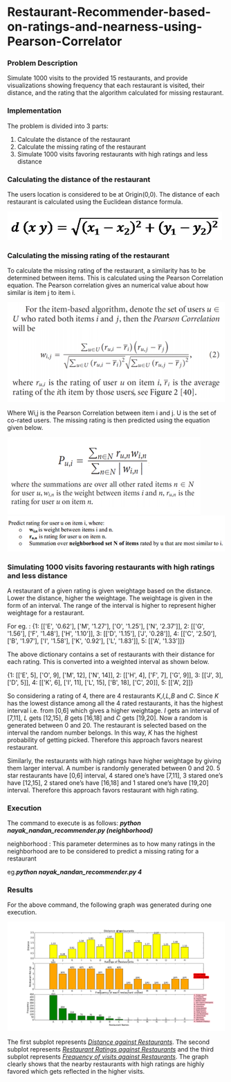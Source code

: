 # Restaurant-Recommender-based-on-ratings-and-nearness-using-Pearson-Correlator
<h3>Problem Description</h3>
<p>Simulate 1000 visits to the provided 15 restaurants, and provide visualizations showing frequency that each restaurant is visited, their distance, and the rating that the algorithm calculated for missing restaurant.</p>

<h3>Implementation</h3>

The problem is divided into 3 parts:
<ol>
<li>Calculate the distance of the restaurant</li>
<li>Calculate the missing rating of the restaurant</li>
<li>Simulate 1000 visits favoring restaurants with high ratings and less distance</li>
</ol>

<h3>Calculating the distance of the restaurant</h3>

The users location is considered to be at Origin(0,0). The distance of each restaurant is calculated using the Euclidean distance formula.

<img src="https://github.com/NandanNayak/Restaurant-Recommender-based-on-ratings-and-nearness-using-Pearson-Correlator/blob/master/euclidean_distance_algoritm.png" />

<h3>Calculating the missing rating of the restaurant</h3>
<p>To calculate the missing rating of the restaurant, a similarity has to be determined between items. This is calculated using the Pearson Correlation equation. The Pearson correlation gives an numerical value about how similar is item j to item i.</p>
<img src="https://github.com/NandanNayak/Recommender-System-using-Item-Based-Collaborative-Filtering/blob/master/Pic1.png" />

<p>Where Wi,j is the Pearson Correlation between item i and j. U is the set of co-rated users.
The missing rating is then predicted using the equation given below.</p>
<img src="https://github.com/NandanNayak/Recommender-System-using-Item-Based-Collaborative-Filtering/blob/master/Pic3.png" />
<img src="https://github.com/NandanNayak/Recommender-System-using-Item-Based-Collaborative-Filtering/blob/master/Pic2.png" />

<h3>Simulating 1000 visits favoring restaurants with high ratings and less distance</h3>
<p>A restaurant of a given rating is given weightage based on the distance. Lower the distance, higher the weightage. The weightage is given in the form of an interval. The range of the interval is higher to represent higher weightage for a restaurant.</p>

<p>For eg. :
{1: [['E', '0.62'], ['M', '1.27'], ['O', '1.25'], ['N', '2.37']], 
2: [['G', '1.56'], ['F', '1.48'], ['H', '1.10']], 
3: [['D', '1.15'], ['J', '0.28']], 
4: [['C', '2.50'], ['B', '1.97'], ['I', '1.58'], ['K', '0.92'], ['L', '1.83']],
5: [['A', '1.33']]}</p>

<p>The above dictionary contains a set of restaurants with their distance for each rating.
This is converted into a weighted interval as shown below.</p>

<p>{1: [['E', 5], ['O', 9], ['M', 12], ['N', 14]], 
2: [['H', 4], ['F', 7], ['G', 9]], 
3: [['J', 3], ['D', 5]], 
4: [['K', 6], ['I', 11], ['L', 15], ['B', 18], ['C', 20]], 
5: [['A', 2]]}</p>

<p>So considering a rating of 4, there are 4 restaurants <em>K,I,L,B</em> and <em>C</em>. Since <em>K</em> has the lowest distance among all the 4 rated restaurants, it has the highest interval i.e. from [0,6] which gives a higher weightage. <em>I</em> gets an interval of [7,11], <em>L</em> gets [12,15], <em>B</em> gets [16,18] and <em>C</em> gets [19,20]. Now a random is generated between 0 and 20. The restaurant is selected based on the interval the random number belongs. In this way, <em>K</em> has the highest probability of getting picked. Therefore this approach favors nearest restaurant.</p>

<p>Similarly, the restaurants with high ratings have higher weightage by giving them larger interval. A number is randomly generated between 0 and 20. 5 star restaurants have [0,6] interval, 4 stared one’s have [7,11], 3 stared one’s have [12,15], 2 stared one’s have [16,18] and 1 stared one’s have [19,20] interval. Therefore this approach favors restaurant with high rating.</p>

<h3>Execution</h3>

The command to execute is as follows:
<strong><em>python nayak_nandan_recommender.py (neighborhood)</em></strong>
<p>neighborhood : This parameter determines as to how many ratings in the neighborhood  are to be considered to predict a missing rating for a restaurant</p>

eg.<strong><em>python nayak_nandan_recommender.py 4</em></strong>

<h3>Results</h3>
<p>For the above command, the following graph was generated during one execution.</p>
<img src="https://github.com/NandanNayak/Restaurant-Recommender-based-on-ratings-and-nearness-using-Pearson-Correlator/blob/master/Graphical_Output.png" />
<p>The first subplot represents <em><u>Distance against Restaurants</u></em>. The second subplot represents <em><u>Restaurant Ratings against Restaurants</u></em> and the third subplot represents <em><u>Frequency of visits against Restaurants</u></em>. The graph clearly shows that the nearby restaurants with high ratings are highly favored which gets reflected in the higher visits.</p>
